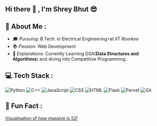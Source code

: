 ## Hi there 👋 , I'm Shrey Bhut 😎 

## 🚀 About Me :

- 🎓 *Pursuing*: B.Tech. in Electrical Engineering⚡at *IIT Roorkee*
- 📚 *Passion*: Web Development
- 🌌 *Explorations*: Currently Learning DSA(**Data Structures and Algorithms**) and diving into Competitive Programming .

## 💻 Tech Stack : 

![Python](https://img.shields.io/badge/Python-3776AB?style=for-the-badge&logo=python&logoColor=white)
![C++](https://img.shields.io/badge/C++-00599C?style=for-the-badge&logo=cplusplus&logoColor=white)
![JavaScript](https://img.shields.io/badge/JavaScript-F7DF1E?style=for-the-badge&logo=javascript&logoColor=black)
![CSS](https://img.shields.io/badge/CSS-1572B6?style=for-the-badge&logo=css3&logoColor=white)
![HTML](https://img.shields.io/badge/HTML-E34F26?style=for-the-badge&logo=html5&logoColor=white)
![Flask](https://img.shields.io/badge/Flask-000000?style=for-the-badge&logo=flask&logoColor=white)
![Fernet](https://img.shields.io/badge/Fernet-00C7B7?style=for-the-badge&logo=cryptography&logoColor=white)
![Git](https://img.shields.io/badge/Git-F05032?style=for-the-badge&logo=git&logoColor=white)

## 🤯 Fun Fact :

[Visualisation of how massive is 52!](https://www.youtube.com/watch?v=0DSclqnnC2s)







